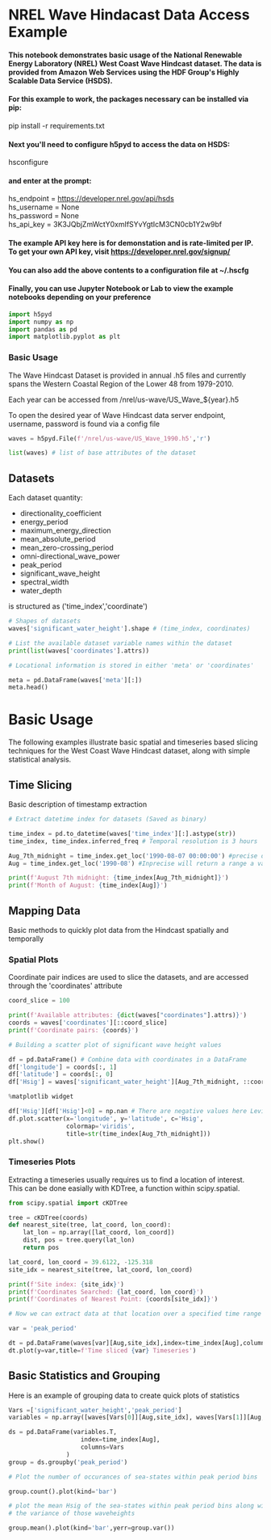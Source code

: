 # NREL Wave Hindacast Data Access Example

#### This notebook demonstrates basic usage of the National Renewable Energy Laboratory (NREL) West Coast Wave Hindcast dataset. The data is provided from Amazon Web Services using the HDF Group's Highly Scalable Data Service (HSDS).

#### For this example to work, the packages necessary can be installed via pip:

pip install -r requirements.txt

#### Next you'll need to configure h5pyd to access the data on HSDS:

hsconfigure

#### and enter at the prompt:

hs_endpoint = https://developer.nrel.gov/api/hsds   
hs_username = None   
hs_password = None   
hs_api_key = 3K3JQbjZmWctY0xmIfSYvYgtIcM3CN0cb1Y2w9bf    

#### The example API key here is for demonstation and is rate-limited per IP. To get your own API key, visit https://developer.nrel.gov/signup/

#### You can also add the above contents to a configuration file at ~/.hscfg

#### Finally, you can use Jupyter Notebook or Lab to view the example notebooks depending on your preference



```python
import h5pyd
import numpy as np
import pandas as pd
import matplotlib.pyplot as plt
```

### Basic Usage

The Wave Hindcast Dataset is provided in annual .h5 files and currently spans the Western Coastal Region of the Lower 48 from 1979-2010.

Each year can be accessed from /nrel/us-wave/US_Wave_${year}.h5

To open the desired year of Wave Hindcast data server endpoint, username, password is found via a config file


```python
waves = h5pyd.File(f'/nrel/us-wave/US_Wave_1990.h5','r')
```


```python
list(waves) # list of base attributes of the dataset
```

## Datasets

Each dataset quantity:

- directionality_coefficient
- energy_period
- maximum_energy_direction
- mean_absolute_period
- mean_zero-crossing_period
- omni-directional_wave_power
- peak_period
- significant_wave_height
- spectral_width
- water_depth

is structured as ('time_index','coordinate')



```python
# Shapes of datasets
waves['significant_water_height'].shape # (time_index, coordinates)
```


```python
# List the available dataset variable names within the dataset
print(list(waves['coordinates'].attrs))
```


```python
# Locational information is stored in either 'meta' or 'coordinates'

meta = pd.DataFrame(waves['meta'][:])
meta.head()
```

# Basic Usage

The following examples illustrate basic spatial and timeseries based slicing techniques for the West Coast Wave Hindcast dataset, along with simple statistical analysis. 

## Time Slicing

Basic description of timestamp extraction


```python
# Extract datetime index for datasets (Saved as binary)

time_index = pd.to_datetime(waves['time_index'][:].astype(str))
time_index, time_index.inferred_freq # Temporal resolution is 3 hours
```


```python
Aug_7th_midnight = time_index.get_loc('1990-08-07 00:00:00') #precise data returns single index
Aug = time_index.get_loc('1990-08') #Inprecise will return a range a values
```


```python
print(f'August 7th midnight: {time_index[Aug_7th_midnight]}')
print(f'Month of August: {time_index[Aug]}')
```

## Mapping Data

Basic methods to quickly plot data from the Hindcast spatially and temporally

### Spatial Plots

Coordinate pair indices are used to slice the datasets, and are accessed through the 'coordinates' attribute


```python
coord_slice = 100

print(f'Available attributes: {dict(waves["coordinates"].attrs)}')
coords = waves['coordinates'][::coord_slice]
print(f'Coordinate pairs: {coords}')
```


```python
# Building a scatter plot of significant wave height values

df = pd.DataFrame() # Combine data with coordinates in a DataFrame
df['longitude'] = coords[:, 1]
df['latitude'] = coords[:, 0]
df['Hsig'] = waves['significant_water_height'][Aug_7th_midnight, ::coord_slice] 
```


```python
%matplotlib widget

df['Hsig'][df['Hsig']<0] = np.nan # There are negative values here Levi
df.plot.scatter(x='longitude', y='latitude', c='Hsig',
                colormap='viridis',
                title=str(time_index[Aug_7th_midnight]))
plt.show()
```

### Timeseries Plots

Extracting a timeseries usually requires us to find a location of interest.      
This can be done easially with KDTree, a function within scipy.spatial.   



```python
from scipy.spatial import cKDTree

tree = cKDTree(coords)
def nearest_site(tree, lat_coord, lon_coord):
    lat_lon = np.array([lat_coord, lon_coord])
    dist, pos = tree.query(lat_lon)
    return pos

lat_coord, lon_coord = 39.6122, -125.318
site_idx = nearest_site(tree, lat_coord, lon_coord)

print(f'Site index: {site_idx}')
print(f'Coordinates Searched: {lat_coord, lon_coord}')
print(f'Coordinates of Nearest Point: {coords[site_idx]}')
```


```python
# Now we can extract data at that location over a specified time range

var = 'peak_period'

dt = pd.DataFrame(waves[var][Aug,site_idx],index=time_index[Aug],columns=[var])
dt.plot(y=var,title=f'Time sliced {var} Timeseries')
```

## Basic Statistics and Grouping

Here is an example of grouping data to create quick plots of statistics


```python
Vars =['significant_water_height','peak_period'] 
variables = np.array([waves[Vars[0]][Aug,site_idx], waves[Vars[1]][Aug,site_idx]])

ds = pd.DataFrame(variables.T,
                    index=time_index[Aug],
                    columns=Vars
                )
group = ds.groupby('peak_period')
```


```python
# Plot the number of occurances of sea-states within peak period bins

group.count().plot(kind='bar')
```


```python
# plot the mean Hsig of the sea-states within peak period bins along with
# the variance of those waveheights

group.mean().plot(kind='bar',yerr=group.var())
```


```python

```
